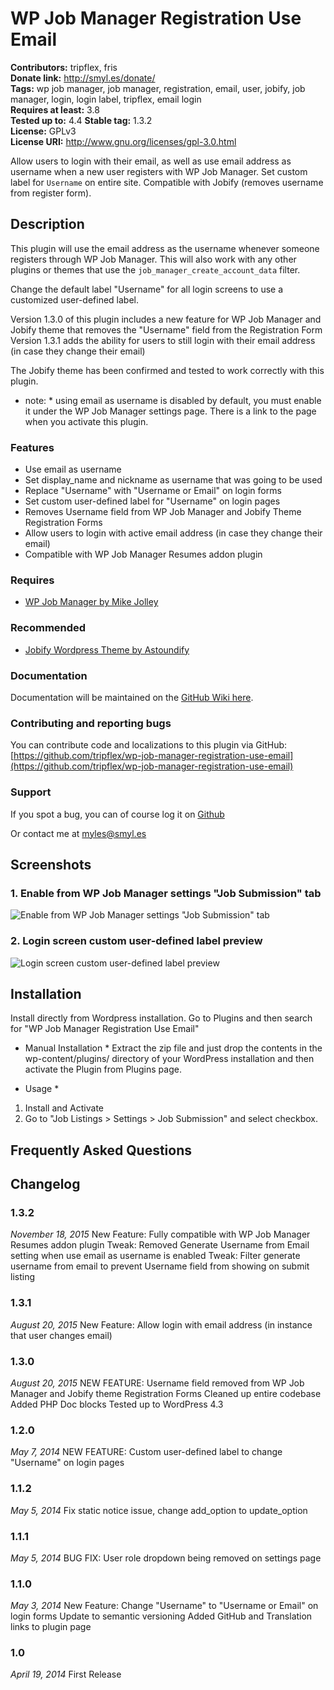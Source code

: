 # WP Job Manager Registration Use Email #
**Contributors:** tripflex, fris  
**Donate link:** http://smyl.es/donate/  
**Tags:** wp job manager, job manager, registration, email, user, jobify, job manager, login, login label, tripflex, email login  
**Requires at least:** 3.8  
**Tested up to:** 4.4 
**Stable tag:** 1.3.2  
**License:** GPLv3  
**License URI:** http://www.gnu.org/licenses/gpl-3.0.html  

Allow users to login with their email, as well as use email address as username when a new user registers with WP Job Manager. Set custom label for `Username` on entire site. Compatible with Jobify (removes username from register form).

## Description ##

This plugin will use the email address as the username whenever someone registers through WP Job Manager.  This will also work with any other plugins or themes that use the `job_manager_create_account_data` filter.

Change the default label "Username" for all login screens to use a customized user-defined label.

Version 1.3.0 of this plugin includes a new feature for WP Job Manager and Jobify theme that removes the "Username" field from the Registration Form
Version 1.3.1 adds the ability for users to still login with their email address (in case they change their email)

The Jobify theme has been confirmed and tested to work correctly with this plugin.

* note: * using email as username is disabled by default, you must enable it under the WP Job Manager settings page.  There is a link to the page when you activate this plugin.

### Features ###
* Use email as username
* Set display_name and nickname as username that was going to be used
* Replace "Username" with "Username or Email" on login forms
* Set custom user-defined label for "Username" on login pages
* Removes Username field from WP Job Manager and Jobify Theme Registration Forms
* Allow users to login with active email address (in case they change their email)
* Compatible with WP Job Manager Resumes addon plugin

### Requires ###
* [WP Job Manager by Mike Jolley](http://mikejolley.com/projects/wp-job-manager/)

### Recommended ###
* [Jobify Wordpress Theme by Astoundify](http://themeforest.net/item/jobify-job-board-wordpress-theme/5247604?ref=tripflex)

### Documentation ###

Documentation will be maintained on the [GitHub Wiki here](https://github.com/tripflex/wp-job-manager-registration-use-email/wiki).

### Contributing and reporting bugs ###

You can contribute code and localizations to this plugin via GitHub: [https://github.com/tripflex/wp-job-manager-registration-use-email](https://github.com/tripflex/wp-job-manager-registration-use-email)

### Support ###

If you spot a bug, you can of course log it on [Github](https://github.com/tripflex/wp-job-manager-registration-use-email/issues)

Or contact me at myles@smyl.es

## Screenshots ##

### 1. Enable from WP Job Manager settings "Job Submission" tab ###
![Enable from WP Job Manager settings "Job Submission" tab](http://ps.w.org/wp-job-manager-registration-use-email/assets/screenshot-1.png)

### 2. Login screen custom user-defined label preview ###
![Login screen custom user-defined label preview](http://ps.w.org/wp-job-manager-registration-use-email/assets/screenshot-2.png)


## Installation ##

Install directly from Wordpress installation.  Go to Plugins and then search for "WP Job Manager Registration Use Email"

* Manual Installation *
Extract the zip file and just drop the contents in the wp-content/plugins/ directory of your WordPress installation and then activate the Plugin from Plugins page.

* Usage *
1. Install and Activate
2. Go to "Job Listings > Settings > Job Submission" and select checkbox.

## Frequently Asked Questions ##

## Changelog ##

### 1.3.2 ###
*November 18, 2015*
New Feature: Fully compatible with WP Job Manager Resumes addon plugin
Tweak: Removed Generate Username from Email setting when use email as username is enabled
Tweak: Filter generate username from email to prevent Username field from showing on submit listing

### 1.3.1 ###
*August 20, 2015*
New Feature: Allow login with email address (in instance that user changes email)

### 1.3.0 ###
*August 20, 2015*
NEW FEATURE: Username field removed from WP Job Manager and Jobify theme Registration Forms
Cleaned up entire codebase
Added PHP Doc blocks
Tested up to WordPress 4.3

### 1.2.0 ###
*May 7, 2014*
NEW FEATURE: Custom user-defined label to change "Username" on login pages

### 1.1.2 ###
*May 5, 2014*
Fix static notice issue, change add_option to update_option

### 1.1.1 ###
*May 5, 2014*
BUG FIX: User role dropdown being removed on settings page

### 1.1.0 ###
*May 3, 2014*
New Feature: Change "Username" to "Username or Email" on login forms
Update to semantic versioning
Added GitHub and Translation links to plugin page

### 1.0 ###
*April 19, 2014*
First Release
